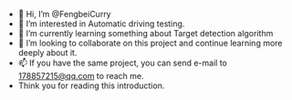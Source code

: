 - 👋 Hi, I’m @FengbeiCurry
- 👀 I’m interested in Automatic driving testing.
- 🌱 I’m currently learning something about Target detection algorithm
- 💞️ I’m looking to collaborate on this project and continue learning more deeply about it.
- 📫 If you have the same project, you can send e-mail to 178857215@qq.com to reach me.
- Think you for reading this introduction.

<!---
FengbeiCurry/FengbeiCurry is a ✨ special ✨ repository because its `README.md` (this file) appears on your GitHub profile.
You can click the Preview link to take a look at your changes.
--->
